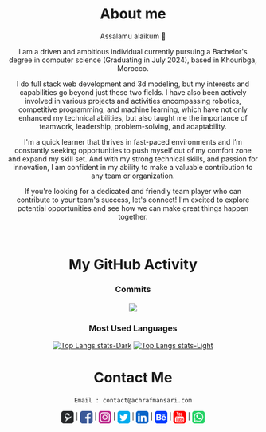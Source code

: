 <div align="center">

# About me

<p>Assalamu alaikum 👋</p>

<p>I am a driven and ambitious individual currently pursuing a Bachelor's degree in computer science (Graduating in July 2024), based in Khouribga, Morocco.</p>

<p>I do full stack web development and 3d modeling, but my interests and capabilities go beyond just these two fields. I have also been actively involved in various projects and activities encompassing robotics, competitive programming, and machine learning, which have not only enhanced my technical abilities, but also taught me the importance of teamwork, leadership, problem-solving, and adaptability.</p>

<p>I'm a quick learner that thrives in fast-paced environments and I’m constantly seeking opportunities to push myself out of my comfort zone and expand my skill set. And with my strong technical skills, and passion for innovation, I am confident in my ability to make a valuable contribution to any team or organization.</p>

<p>If you're looking for a dedicated and friendly team player who can contribute to your team's success, let's connect! I'm excited to explore potential opportunities and see how we can make great things happen together.</p>

<br/>

# My GitHub Activity
### Commits
<img align="center" src="http://github-readme-streak-stats.herokuapp.com?user=itsachrafmansari&theme=chartreuse-dark&hide_border=true&background=00000000&currStreakNum=808080&ring=05CB00&fire=05CB00&sideNums=05CB00&currStreakLabel=05CB00&sideLabels=05CB00&dates=808080" />

### Most Used Languages

[![Top Langs stats-Dark](https://github-readme-stats.vercel.app/api/top-langs/?username=itsachrafmansari&layout=compact&langs_count=20&hide_title=true&theme=transparent&hide_border=true&text_color=ffffff#gh-dark-mode-only)](https://github.com/itsachrafmansari#gh-dark-mode-only)
[![Top Langs stats-Light](https://github-readme-stats.vercel.app/api/top-langs/?username=itsachrafmansari&layout=compact&langs_count=20&hide_title=true&theme=transparent&hide_border=true&text_color=111111#gh-light-mode-only)](https://github.com/itsachrafmansari#gh-light-mode-only)


# Contact Me
`Email : contact@achrafmansari.com`

[<img align="center" alt="Website" width="25px" height="25px" src="https://raw.githubusercontent.com/itsachrafmansari/itsachrafmansari/main/icons/logo.svg" />][website]  |
[<img align="center" alt="YouTube" width="25px" height="25px" src="https://raw.githubusercontent.com/itsachrafmansari/itsachrafmansari/main/icons/facebook.svg" />][facebook] |
[<img align="center" alt="Instagram" width="25px" height="25px" src="https://raw.githubusercontent.com/itsachrafmansari/itsachrafmansari/main/icons/instagram.svg"/>][instagram]  |
[<img align="center" alt="Instagram" width="25px" height="25px" src="https://raw.githubusercontent.com/itsachrafmansari/itsachrafmansari/main/icons/twitter.svg" />][twitter]  |
[<img align="center" alt="Linkedin" width="25px" height="25px" src="https://raw.githubusercontent.com/itsachrafmansari/itsachrafmansari/main/icons/linkedin.svg" />][linkedin]  |
[<img align="center" alt="Behance" width="25px" height="25px" src="https://raw.githubusercontent.com/itsachrafmansari/itsachrafmansari/main/icons/behance.svg" />][behance]  |
[<img align="center" alt="YouTube" width="25px" height="25px" src="https://raw.githubusercontent.com/itsachrafmansari/itsachrafmansari/main/icons/youtube.svg" />][youtube]  |
[<img align="center" alt="YouTube" width="25px" height="25px" src="https://raw.githubusercontent.com/itsachrafmansari/itsachrafmansari/main/icons/whatsapp.svg" />][whatsapp]
  
[website]: https://www.achrafmansari.com
[facebook]: https://www.facebook.com/itsachrafmansari
[instagram]: https://www.instagram.com/itsachrafmansari
[twitter]: https://twitter.com/MansariAchraf
[linkedin]: https://www.linkedin.com/in/itsachrafmansari
[behance]: https://www.behance.net/itsachrafmansari
[youtube]: https://www.youtube.com/c/itsachrafmansari?sub_confirmation=1
[whatsapp]: https://wa.me/message/Q7BKINQ7EMBPE1

</div>
